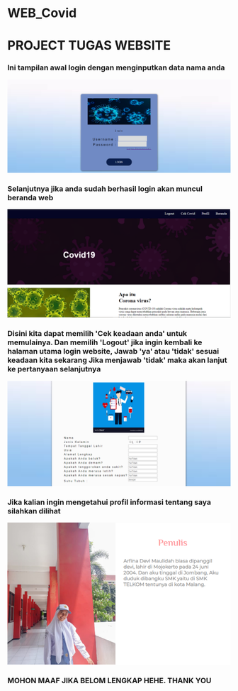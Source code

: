 # WEB_Covid
# PROJECT TUGAS WEBSITE

### Ini tampilan awal login dengan menginputkan data nama anda
![Alt Text](https://github.com/arfinadevi28/WEB_Covid/blob/master/login.PNG)

### Selanjutnya jika anda sudah berhasil login akan muncul beranda web 
![Alt Text](https://github.com/arfinadevi28/WEB_Covid/blob/master/beranda.PNG)

### Disini kita dapat memilih 'Cek keadaan anda' untuk memulainya. Dan memilih 'Logout' jika ingin kembali ke halaman utama login website, Jawab 'ya' atau 'tidak' sesuai keadaan kita sekarang Jika menjawab 'tidak' maka akan lanjut ke pertanyaan selanjutnya
![Alt Text](https://github.com/arfinadevi28/WEB_Covid/blob/master/ceek.PNG)

### Jika kalian ingin mengetahui profil informasi tentang saya silahkan dilihat 
![Alt Text](https://github.com/arfinadevi28/WEB_Covid/blob/master/profil.PNG)

### MOHON MAAF JIKA BELOM LENGKAP HEHE. THANK YOU
